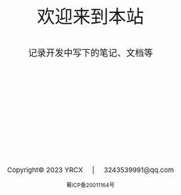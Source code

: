 <br/>
<br/>
<br/>
<p style="text-align: center; font-size:40px" >欢迎来到本站</p>

<p style="text-align: center; font-size:20px" >记录开发中写下的笔记、文档等</p>
<br/>
<br/>
<br/>
<br/>
<br/>
<br/>
<br/>
<br/>
<br/>
<br/>
<br/>
<br/>


<p style="text-align: center; font-size:15px" >Copyright© 2023 YRCX  &nbsp;&nbsp;&nbsp; | &nbsp;&nbsp;&nbsp; 3243539991@qq.com</p>

<p style="text-align: center; font-size:12px" >&nbsp;&nbsp;&nbsp; 蜀ICP备20011164号 &nbsp;&nbsp;&nbsp; </p>


